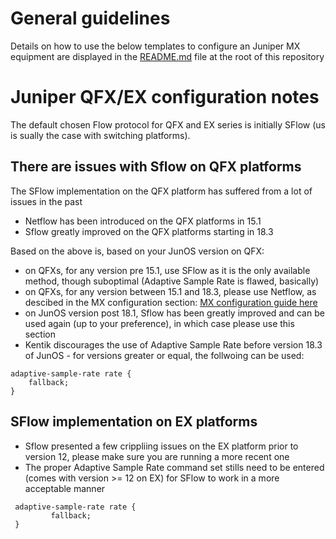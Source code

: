 # General guidelines
Details on how to use the below templates to configure an Juniper MX equipment are displayed in the [README.md](https://github.com/kentik/config-snippets/blob/master/README.md) file at the root of this repository

# Juniper QFX/EX configuration notes
The default chosen Flow protocol for QFX and EX series is initially SFlow (us is sually the case with switching platforms).
## There are issues with Sflow on QFX platforms
The SFlow implementation on the QFX platform has suffered from a lot of issues in the past
* Netflow has been introduced on the QFX platforms in 15.1
* Sflow greatly improved on the QFX platforms starting in 18.3

Based on the above is, based on your JunOS version on QFX:
* on QFXs, for any version pre 15.1, use SFlow as it is the only available method, though suboptimal (Adaptive Sample Rate is flawed, basically)
* on QFXs, for any version between 15.1 and 18.3, please use Netflow, as descibed in the MX configuration section:
[MX configuration guide here](https://github.com/kentik/config-snippets/tree/master/Juniper/MX-series)
* on JunOS version post 18.1, Sflow has been greatly improved and can be used again (up to your preference), in which case please use this section 
* Kentik discourages the use of Adaptive Sample Rate before version 18.3 of JunOS - for versions greater or equal, the follwoing can be used:
```
adaptive-sample-rate rate {
	fallback;
}
```
## SFlow implementation on EX platforms
* Sflow presented a few crippliing issues on the EX platform prior to version 12, please make sure you are running a more recent one
* The proper Adaptive Sample Rate command set stills need to be entered (comes with version >= 12 on EX) for SFlow to work in a more acceptable manner
```
 adaptive-sample-rate rate {
         fallback;
 }
 ```